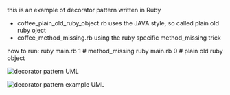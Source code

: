 this is an example of decorator pattern written in Ruby
* coffee_plain_old_ruby_object.rb uses the JAVA style, so called plain old ruby oject
* coffee_method_missing.rb using the ruby specific method_missing trick

how to run:
ruby main.rb 1 # method_missing
ruby main.rb 0 # plain old ruby object

![decorator pattern UML](https://github.com/WuChenxu/Ruby/blob/master/HeadFirstDesignPattern/DecoratorPattern/decorator_pattern.svg)

![decorator pattern example UML](https://github.com/WuChenxu/Ruby/blob/master/HeadFirstDesignPattern/DecoratorPattern/decorator_pattern_example.svg)
